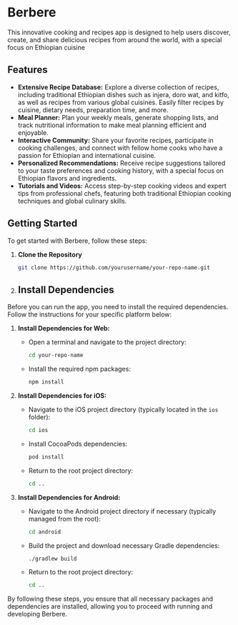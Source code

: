 # Berbere
This innovative cooking and recipes app is designed to help users discover, create, and share delicious recipes from around the world, with a special focus on Ethiopian cuisine

## Features

- **Extensive Recipe Database:** Explore a diverse collection of recipes, including traditional Ethiopian dishes such as injera, doro wat, and kitfo, as well as recipes from various global cuisines. Easily filter recipes by cuisine, dietary needs, preparation time, and more.
- **Meal Planner:** Plan your weekly meals, generate shopping lists, and track nutritional information to make meal planning efficient and enjoyable.
- **Interactive Community:** Share your favorite recipes, participate in cooking challenges, and connect with fellow home cooks who have a passion for Ethiopian and international cuisine.
- **Personalized Recommendations:** Receive recipe suggestions tailored to your taste preferences and cooking history, with a special focus on Ethiopian flavors and ingredients.
- **Tutorials and Videos:** Access step-by-step cooking videos and expert tips from professional chefs, featuring both traditional Ethiopian cooking techniques and global culinary skills.

## Getting Started

To get started with Berbere, follow these steps:

1. **Clone the Repository**

   ```bash
   git clone https://github.com/yourusername/your-repo-name.git
   
2. ## Install Dependencies

Before you can run the app, you need to install the required dependencies. Follow the instructions for your specific platform below:

1. **Install Dependencies for Web:**

   - Open a terminal and navigate to the project directory:

     ```bash
     cd your-repo-name
     ```

   - Install the required npm packages:

     ```bash
     npm install
     ```

2. **Install Dependencies for iOS:**

   - Navigate to the iOS project directory (typically located in the `ios` folder):

     ```bash
     cd ios
     ```

   - Install CocoaPods dependencies:

     ```bash
     pod install
     ```

   - Return to the root project directory:

     ```bash
     cd ..
     ```

3. **Install Dependencies for Android:**

   - Navigate to the Android project directory if necessary (typically managed from the root):

     ```bash
     cd android
     ```

   - Build the project and download necessary Gradle dependencies:

     ```bash
     ./gradlew build
     ```

   - Return to the root project directory:

     ```bash
     cd ..
     ```

By following these steps, you ensure that all necessary packages and dependencies are installed, allowing you to proceed with running and developing Berbere.


    
